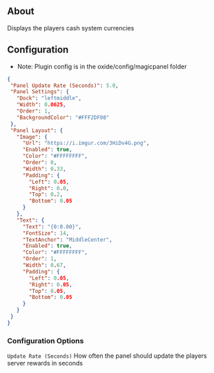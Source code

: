 ## About
Displays the players cash system currencies

## Configuration
 - Note: Plugin config is in the oxide/config/magicpanel folder
 ```json
{
  "Panel Update Rate (Seconds)": 5.0,
  "Panel Settings": {
    "Dock": "leftmiddle",
    "Width": 0.0625,
    "Order": 1,
    "BackgroundColor": "#FFF2DF08"
  },
  "Panel Layout": {
    "Image": {
      "Url": "https://i.imgur.com/3HiDv4G.png",
      "Enabled": true,
      "Color": "#FFFFFFFF",
      "Order": 0,
      "Width": 0.33,
      "Padding": {
        "Left": 0.05,
        "Right": 0.0,
        "Top": 0.2,
        "Bottom": 0.05
      }
    },
    "Text": {
      "Text": "{0:0.00}",
      "FontSize": 14,
      "TextAnchor": "MiddleCenter",
      "Enabled": true,
      "Color": "#FFFFFFFF",
      "Order": 1,
      "Width": 0.67,
      "Padding": {
        "Left": 0.05,
        "Right": 0.05,
        "Top": 0.05,
        "Bottom": 0.05
      }
    }
  }
}
 ```

### Configuration Options
`Update Rate (Seconds)` How often the panel should update the players server rewards in seconds